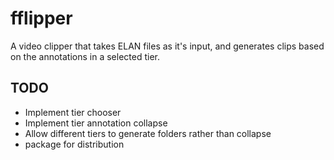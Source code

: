 fflipper
================================

A video clipper that takes ELAN files as it's input, and generates clips based on the annotations in a selected tier.

TODO
-------------------------
* Implement tier chooser
* Implement tier annotation collapse
* Allow different tiers to generate folders rather than collapse
* package for distribution

